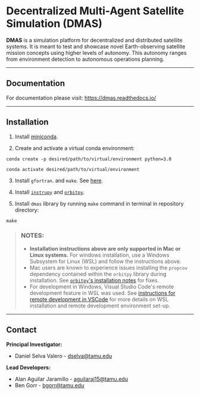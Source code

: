 # Decentralized Multi-Agent Satellite Simulation (DMAS) 

**DMAS** is a simulation platform for decentralized and distributed satellite systems.
It is meant to test and showcase novel Earth-observing satellite mission concepts using higher levels of autonomy. This autonomy ranges from environment detection to autonomous operations planning.

---
## Documentation
For documentation please visit: https://dmas.readthedocs.io/

---
## Installation 

1. Install [miniconda](https://docs.conda.io/en/latest/miniconda.html).

2. Create and activate a virtual conda environment:

```
conda create -p desired/path/to/virtual/environment python=3.8

conda activate desired/path/to/virtual/environment
```
3. Install `gfortran`. and `make`. See [here](https://fortran-lang.org/learn/os_setup/install_gfortran).

4. Install [`instrupy`](https://github.com/EarthObservationSimulator/instrupy) and [`orbitpy`](https://github.com/Aslan15/orbitpy).

4. Install `dmas` library by running `make` command in terminal in repository directory:
```
make 
```
> ### NOTES: 
> - **Installation instructions above are only supported in Mac or Linux systems.** For windows installation, use a Windows Subsystem for Linux (WSL) and follow the instructions above.
> - Mac users are known to experience issues installing the `propcov` dependency contained within the `orbitpy` library during installation. See [`orbitpy`'s installation notes](https://github.com/EarthObservationSimulator/orbitpy/tree/master/propcov) for fixes.
> - For development in Windows, Visual Studio Code's remote development feature in WSL was used. See [instructions for remote development in VSCode](https://code.visualstudio.com/docs/remote/wsl-tutorial) for more details on WSL installation and remote development environment set-up.

---
## Contact 
**Principal Investigator:** 
- Daniel Selva Valero - <dselva@tamu.edu>

**Lead Developers:** 
- Alan Aguilar Jaramillo - <aguilaraj15@tamu.edu>
- Ben Gorr - <bgorr@tamu.edu>
